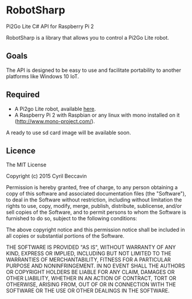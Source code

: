 # RobotSharp
Pi2Go Lite C# API for Raspberry Pi 2

RobotSharp is a library that allows you to control a Pi2Go Lite robot.

Goals
-----
The API is designed to be easy to use and facilitate portability to another platforms like Windows 10 IoT.

Required
--------
* A Pi2go Lite robot, available [here](http://4tronix.co.uk/store/index.php?rt=product/product&product_id=400).
* A Raspberry Pi 2 with Raspbian or any linux with mono installed on it (http://www.mono-project.com/).

A ready to use sd card image will be available soon.

Licence
-------
The MIT License

Copyright (c) 2015 Cyril Beccavin

Permission is hereby granted, free of charge, to any person obtaining a copy
of this software and associated documentation files (the "Software"), to deal
in the Software without restriction, including without limitation the rights
to use, copy, modify, merge, publish, distribute, sublicense, and/or sell
copies of the Software, and to permit persons to whom the Software is
furnished to do so, subject to the following conditions:

The above copyright notice and this permission notice shall be included in
all copies or substantial portions of the Software.

THE SOFTWARE IS PROVIDED "AS IS", WITHOUT WARRANTY OF ANY KIND, EXPRESS OR
IMPLIED, INCLUDING BUT NOT LIMITED TO THE WARRANTIES OF MERCHANTABILITY,
FITNESS FOR A PARTICULAR PURPOSE AND NONINFRINGEMENT. IN NO EVENT SHALL THE
AUTHORS OR COPYRIGHT HOLDERS BE LIABLE FOR ANY CLAIM, DAMAGES OR OTHER
LIABILITY, WHETHER IN AN ACTION OF CONTRACT, TORT OR OTHERWISE, ARISING FROM,
OUT OF OR IN CONNECTION WITH THE SOFTWARE OR THE USE OR OTHER DEALINGS IN
THE SOFTWARE.
